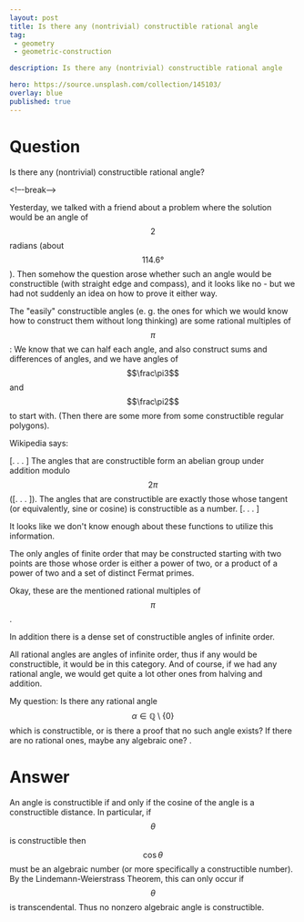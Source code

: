```yaml
---
layout: post
title: Is there any (nontrivial) constructible rational angle
tag:
 - geometry
 - geometric-construction

description: Is there any (nontrivial) constructible rational angle

hero: https://source.unsplash.com/collection/145103/
overlay: blue 
published: true
---
```


# Question 

Is there any (nontrivial) constructible rational angle?

<!–-break-–>


Yesterday, we talked with a friend about a problem where the solution would be an angle of $$2$$ radians (about $$114.
6°$$).
 Then somehow the question arose whether such an angle would be constructible (with straight edge and compass), and it looks like no - but we had not suddenly an idea on how to prove it either way.

The "easily" constructible angles (e.
g.
 the ones for which we would know how to construct them without long thinking) are some rational multiples of $$\pi$$: We know that we can half each angle, and also construct sums and differences of angles, and we have angles of $$\frac\pi3$$ and $$\frac\pi2$$ to start with.
 (Then there are some more from some constructible regular polygons).

Wikipedia says:

[.
.
.
] The angles that are constructible form an abelian group under
  addition modulo $$2\pi$$ ([.
.
.
]).
 The angles that are constructible are
  exactly those whose tangent (or equivalently, sine or cosine) is
  constructible as a number.
 [.
.
.
]

It looks like we don't know enough about these functions to utilize this information.


The only angles of finite order that may be constructed starting
  with two points are those whose order is either a power of two,
  or a product of a power of two and a set of distinct Fermat primes.


Okay, these are the mentioned rational multiples of $$\pi$$.


In addition there is a dense set of constructible angles of infinite order.


All rational angles are angles of infinite order, thus if any would be constructible, it would be in this category.
 And of course, if we had any rational angle, we would get quite a lot other ones from halving and addition.

My question: Is there any rational angle $$\alpha \in \mathbb Q \setminus\{0\}$$ which is constructible, or is there a proof that no such angle exists?
If there are no rational ones, maybe any algebraic one?
.


# Answer 


An angle is constructible if and only if the cosine of the angle is a constructible distance.  In particular, if $$\theta$$ is constructible then $$\cos\theta$$ must be an algebraic number (or more specifically a constructible number).  By the Lindemann-Weierstrass Theorem, this can only occur if $$\theta$$ is transcendental.  Thus no nonzero algebraic angle is constructible.

